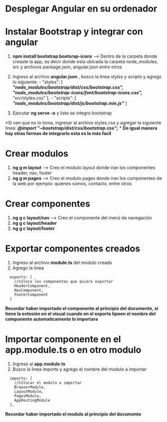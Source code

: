 # Desplegar Angular en su ordenador



# Instalar Bootstrap y integrar con angular

1. **npm install bootstrap bootsrap-icons** --> Dentro de la carpeta donde creaste la app, es decir donde esta ubicada la carpeta node_modules, src y archivos package.json, angular.json entre otros

2. Ingreso al archivo **angular.json** , busco la linea *styles* y *scripts* y agrego lo siguiente:
          -  "styles": [
              ***"node_modules/bootstrap/dist/css/bootstrap.css",***
              ***"node_modules/bootstrap-icons/font/bootstrap-icons.css",***
              "src/styles.css"
            ],
          -  "scripts": [
              ***"node_modules/bootstrap/dist/js/bootstrap.min.js"***
            ]
3. Ejecutar **ng serve -o** y listo se integro bootstrap


*Si ven que no lo toma, ingresar al archivo styles.css y agregar la siguiente linea: ***@import "~bootstrap/dist/css/bootstrap.css";*** *
**De igual manera hay otras formas de integrarlo esta es la más facil**

# Crear modulos
1. **ng g m layout** --> Creo el modulo layout donde iran los componentes header, nav, footer
2.  **ng g m pages** --> Creo el modulo pages donde iran los componentes de la web por ejemplo: quienes somos, contacto, entre otros

# Crear componentes
1. **ng g c layout/nav** --> Creo el componente del menú de navegación
2. **ng g c layout/header**
3. **ng g c layout/footer**

# Exportar componentes creados

1. Ingreso al archivo **module.ts** del modulo creado
2. Agrego la linea
``` 
  exports: [
    //Coloco los componentes que quiero exportar
    HeaderComponent,
    NavComponent,
    FooterComponent
  ]
```
**Recordar haber importado el componente al principio del documento, si tiene la extesión en el visual cuando en el exports tipeen el nombre del componente automaticamente lo importara**

# Importar componente en el app.module.ts o en otro modulo

1. Ingreso al **app.module.ts**
2. Busco la linea imports y agrego el nombre del modulo a importar
``` 
  imports: [
    //Colocar el modulo a importar
    BrowserModule,
    LayoutModule,
    PagesModule,
    AppRoutingModule
  ],
```
**Recordar haber importado el modulo al principio del documento**